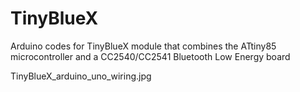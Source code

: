 # TinyBlueX
Arduino codes for TinyBlueX module that combines the ATtiny85 microcontroller and a CC2540/CC2541 Bluetooth Low Energy board


TinyBlueX_arduino_uno_wiring.jpg
